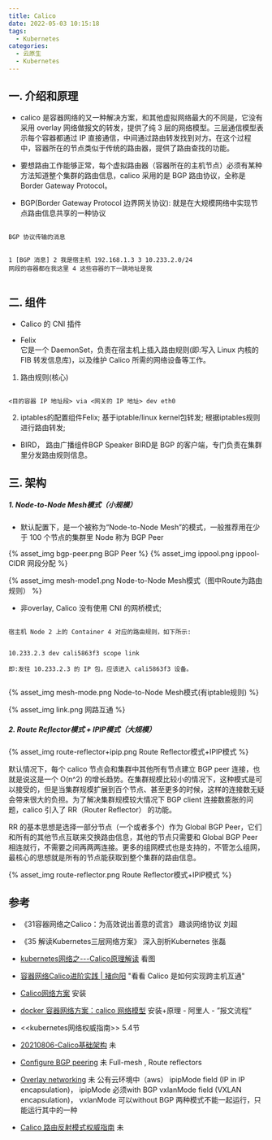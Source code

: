 ```yaml
---
title: Calico
date: 2022-05-03 10:15:18
tags:
  - Kubernetes
categories: 
  - 云原生
  - Kubernetes
---
```


<p></p>
<!-- more -->


## 一. 介绍和原理  

+ calico 是容器网络的又一种解决方案，和其他虚拟网络最大的不同是，它没有采用 overlay 网络做报文的转发，提供了纯 3 层的网络模型。三层通信模型表示每个容器都通过 IP 直接通信，中间通过路由转发找到对方。在这个过程中，容器所在的节点类似于传统的路由器，提供了路由查找的功能。

+ 要想路由工作能够正常，每个虚拟路由器（容器所在的主机节点）必须有某种方法知道整个集群的路由信息，calico 采用的是 BGP 路由协议，全称是 Border Gateway Protocol。

+ BGP(Border Gateway Protocol 边界网关协议): 就是在大规模网络中实现节点路由信息共享的一种协议

<code>
BGP 协议传输的消息

1 [BGP 消息]
2 我是宿主机 192.168.1.3
3 10.233.2.0/24 网段的容器都在我这里 
4 这些容器的下一跳地址是我  
</code>


## 二. 组件
+ Calico 的 CNI 插件

+ Felix    
  它是一个 DaemonSet，负责在宿主机上插入路由规则(即:写入 Linux 内核的 FIB 转发信息库)，以及维护 Calico 所需的网络设备等工作。

1. 路由规则(核心)  
<code>  
<目的容器 IP 地址段> via <网关的 IP 地址> dev eth0
</code>


2. iptables的配置组件Felix;
基于iptable/linux kernel包转发;
根据iptables规则进行路由转发;


+ BIRD， 路由广播组件BGP Speaker
  BIRD是 BGP 的客户端，专门负责在集群里分发路由规则信息。


## 三. 架构
##### 1. Node-to-Node Mesh模式（小规模）
  - 默认配置下，是一个被称为“Node-to-Node Mesh”的模式，一般推荐用在少于 100 个节点的集群里
    Node 称为 BGP Peer 

  {% asset_img  bgp-peer.png  BGP Peer %} 
  {% asset_img  ippool.png  ippool-CIDR 网段分配 %}       

  {% asset_img  mesh-mode1.png  Node-to-Node Mesh模式（图中Route为路由规则） %}


- 非overlay, Calico 没有使用 CNI 的网桥模式;

<code> 
宿主机 Node 2 上的 Container 4 对应的路由规则，如下所示: 

10.233.2.3 dev cali5863f3 scope link   
即:发往 10.233.2.3 的 IP 包，应该进入 cali5863f3 设备。   
</code> 


  {% asset_img  mesh-mode.png  Node-to-Node Mesh模式(有iptable规则)  %}


  {% asset_img  link.png  网路互通  %}


##### 2. Route Reflector模式 + IPIP模式（大规模）


  {% asset_img  route-reflector+ipip.png  Route Reflector模式+IPIP模式  %}

  默认情况下，每个 calico 节点会和集群中其他所有节点建立 BGP peer 连接，也就是说这是一个 O(n^2) 的增长趋势。在集群规模比较小的情况下，这种模式是可以接受的，但是当集群规模扩展到百个节点、甚至更多的时候，这样的连接数无疑会带来很大的负担。为了解决集群规模较大情况下 BGP client 连接数膨胀的问题，calico 引入了 RR（Router Reflector） 的功能。

  RR 的基本思想是选择一部分节点（一个或者多个）作为 Global BGP Peer，它们和所有的其他节点互联来交换路由信息，其他的节点只需要和 Global BGP Peer 相连就行，不需要之间再两两连接。更多的组网模式也是支持的，不管怎么组网，最核心的思想就是所有的节点能获取到整个集群的路由信息。

  {% asset_img  route-reflector.png  Route Reflector模式+IPIP模式  %}


## 参考
+ 《31容器网络之Calico：为高效说出善意的谎言》  趣谈网络协议  刘超
+ 《35  解读Kubernetes三层网络方案》  深入剖析Kubernetes  张磊
+ [kubernetes网络之---Calico原理解读](https://blog.csdn.net/ccy19910925/article/details/82423452)  看图
+ [容器网络Calico进阶实践 | 褚向阳](https://developer.aliyun.com/article/68558)  "看看 Calico 是如何实现跨主机互通"
+ [Calico网络方案](https://www.cnblogs.com/netonline/p/9720279.html) 安装
+ [docker 容器网络方案：calico 网络模型](https://cizixs.com/2017/10/19/docker-calico-network/) 安装+原理 - 阿里人 - ”报文流程“
+ <<kubernetes网络权威指南>>  5.4节


+ [20210806-Calico基础架构](https://www.yuque.com/wei.luo/cni/uf5hyp) 未
+ [Configure BGP peering](https://projectcalico.docs.tigera.io/archive/v3.20/networking/bgp) 未
Full-mesh , Route reflectors
+ [Overlay networking](https://projectcalico.docs.tigera.io/archive/v3.20/networking/vxlan-ipip)  未 
公有云环境中（aws）
ipipMode field (IP in IP encapsulation)， ipipMode 必须with BGP
vxlanMode field (VXLAN encapsulation)， vxlanMode 可以without BGP
两种模式不能一起运行，只能运行其中的一种
+ [Calico 路由反射模式权威指南](https://kubesphere.com.cn/blogs/calico-guide/) 未



